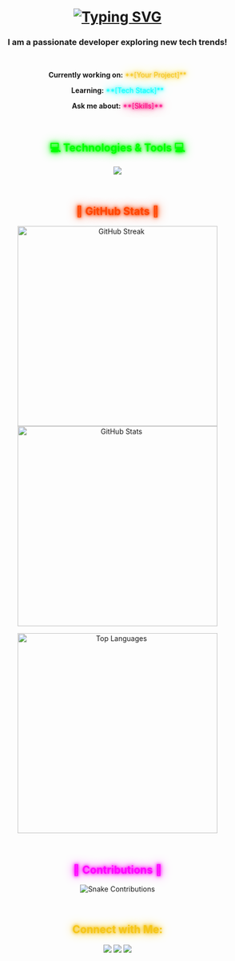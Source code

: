 <h1 align="center">
  <a href="https://github.com/your-username" target="_blank">
    <img src="https://readme-typing-svg.herokuapp.com/?font=Fira+Code&size=35&duration=4000&pause=1000&center=true&vCenter=true&width=500&height=70&lines=Hi+There!+👋;Welcome+to+My+Repo!" alt="Typing SVG"/>
  </a>
</h1>

<h3 align="center">I am a passionate developer exploring new tech trends!</h3>

<br/>

<div align="center">
  <p><b>Currently working on:</b> <span style="color:#f5c518;text-shadow: 0 0 5px #f5c518, 0 0 10px #f5c518, 0 0 20px #f5c518;">**[Your Project]**</span></p>
  <p><b>Learning:</b> <span style="color:#0ff;text-shadow: 0 0 5px #0ff, 0 0 10px #0ff, 0 0 20px #0ff;">**[Tech Stack]**</span></p>
  <p><b>Ask me about:</b> <span style="color:#ff007f;text-shadow: 0 0 5px #ff007f, 0 0 10px #ff007f, 0 0 20px #ff007f;">**[Skills]**</span></p>
</div>

<br/>

<div align="center">
  <h2 style="color:#00ff00;text-shadow: 0 0 5px #00ff00, 0 0 10px #00ff00, 0 0 20px #00ff00;">💻 Technologies & Tools 💻</h2>
  <p>
    <img src="https://skillicons.dev/icons?i=python,js,nodejs,react,github,figma,mongodb" />
  </p>
</div>

<br/>

<div align="center">
  <h2 style="color:#ff4500;text-shadow: 0 0 5px #ff4500, 0 0 10px #ff4500, 0 0 20px #ff4500;">🚀 GitHub Stats 🚀</h2>
  <p>
    <img width="400" src="https://github-readme-streak-stats.herokuapp.com/?user=your-username&theme=tokyonight&fire=orange&ring=green&border_radius=10" alt="GitHub Streak" />
    <img width="400" src="https://github-readme-stats.vercel.app/api?username=your-username&count_private=true&show_icons=true&theme=tokyonight" alt="GitHub Stats" />
  </p>
  <p>
    <img width="400" src="https://github-readme-stats.vercel.app/api/top-langs/?username=your-username&layout=compact&theme=tokyonight" alt="Top Languages" />
  </p>
</div>

<br/>

<div align="center">
  <h2 style="color:#ff00ff;text-shadow: 0 0 5px #ff00ff, 0 0 10px #ff00ff, 0 0 20px #ff00ff;">🐍 Contributions 🐍</h2>
  <p>
    <img src="https://github.com/your-username/your-username/blob/output/github-contribution-grid-snake.svg" alt="Snake Contributions"/>
  </p>
</div>

<br/>

<div align="center">
  <h2 style="color:#f5c518;text-shadow: 0 0 5px #f5c518, 0 0 10px #f5c518, 0 0 20px #f5c518;">Connect with Me:</h2>
  <p>
    <a href="mailto:youremail@example.com"><img src="https://img.shields.io/badge/-Gmail-D14836?style=for-the-badge&logo=gmail&logoColor=white"></a>
    <a href="https://linkedin.com/in/yourprofile" target="_blank"><img src="https://img.shields.io/badge/-LinkedIn-blue?style=for-the-badge&logo=linkedin&logoColor=white"></a>
    <a href="https://yourportfolio.com" target="_blank"><img src="https://img.shields.io/badge/-Portfolio-FF5722?style=for-the-badge&logo=web"></a>
  </p>
</div>
